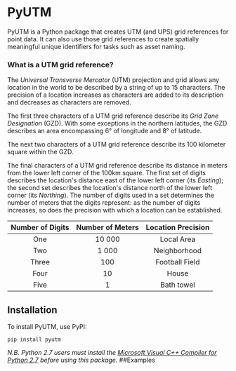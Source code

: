 # PyUTM

PyUTM is a Python package that creates UTM (and UPS) grid references for point data.
It can also use those grid references to create spatially meaningful unique identifiers for tasks such as asset naming.

### What is a UTM grid reference?

The *Universal Transverse Mercator* (UTM) projection and grid allows any location in the world to be described by a
string of up to 15 characters. The precision of a location increases as characters are added to its description and
decreases as characters are removed.

The first three characters of a UTM grid reference describe its *Grid Zone Designation* (GZD). With some exceptions in
the northern latitudes, the GZD describes an area encompassing 6° of longitude and 8° of latitude.

The next two characters of a UTM grid reference describe its 100 kilometer square within the GZD.

The final characters of a UTM grid reference describe its distance in meters from the lower left corner
of the 100km square. The first set of digits describes the location's distance east of the lower left corner
(its *Easting*); the second set describes the location's distance north of the lower left corner
(its *Northing*). The number of digits used in a set determines the number of meters that the digits
represent: as the number of digits increases, so does the precision with which a location can be established. 

<center>

Number of Digits | Number of Meters | Location Precision
:---: | :---: | :---:
One | 10 000 | Local Area
Two | 1 000 | Neighborhood
Three | 100 | Football Field
Four | 10 | House
Five | 1 | Bath towel

</center>


## Installation
To install PyUTM, use PyPI:
```
pip install pyutm
```
*N.B. Python 2.7 users must install the
[Microsoft Visual C++ Compiler for Python 2.7](https://www.microsoft.com/en-us/download/details.aspx?id=44266)
before using this package.*
##Examples
